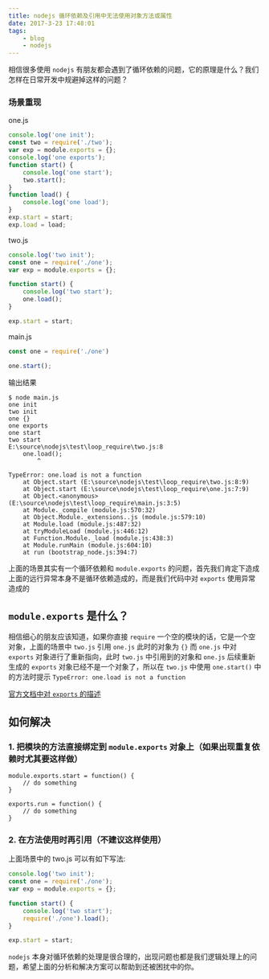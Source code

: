 ```yaml
---
title: nodejs 循环依赖及引用中无法使用对象方法或属性
date: 2017-3-23 17:48:01
tags: 
    - blog
    - nodejs
---
```

  相信很多使用 `nodejs` 有朋友都会遇到了循环依赖的问题，它的原理是什么？我们怎样在日常开发中规避掉这样的问题？
  
### 场景重现
one.js
```javascript
console.log('one init');
const two = require('./two');
var exp = module.exports = {};
console.log('one exports');
function start() {
    console.log('one start');
    two.start();
}
function load() {
    console.log('one load');
}
exp.start = start;
exp.load = load;
```
two.js
```javascript
console.log('two init');
const one = require('./one');
var exp = module.exports = {};

function start() {
    console.log('two start');
    one.load();
}

exp.start = start;
```
main.js
```javascript
const one = require('./one')

one.start();
```
输出结果
```
$ node main.js
one init
two init
one {}
one exports
one start
two start
E:\source\nodejs\test\loop_require\two.js:8
    one.load();
        ^

TypeError: one.load is not a function
    at Object.start (E:\source\nodejs\test\loop_require\two.js:8:9)
    at Object.start (E:\source\nodejs\test\loop_require\one.js:7:9)
    at Object.<anonymous> (E:\source\nodejs\test\loop_require\main.js:3:5)
    at Module._compile (module.js:570:32)
    at Object.Module._extensions..js (module.js:579:10)
    at Module.load (module.js:487:32)
    at tryModuleLoad (module.js:446:12)
    at Function.Module._load (module.js:438:3)
    at Module.runMain (module.js:604:10)
    at run (bootstrap_node.js:394:7)
```
上面的场景其实有一个循环依赖和 `module.exports` 的问题，首先我们肯定下造成上面的远行异常本身不是循环依赖造成的，而是我们代码中对 `exports` 使用异常造成的


## `module.exports` 是什么？
相信细心的朋友应该知道，如果你直接 `require` 一个空的模块的话，它是一个空对象，上面的场景中 `two.js` 引用 `one.js` 此时的对象为 `{}` 而 `one.js` 中对 `exports` 对象进行了重新指向，此时 `two.js` 中引用到的对象和 `one.js` 后续重新生成的 `exports` 对象已经不是一个对象了，所以在 `two.js` 中使用 `one.start()` 中的方法时提示 `TypeError: one.load is not a function` 

[官方文档中对 `exports` 的描述](https://nodejs.org/api/modules.html#modules_module_exports)

## 如何解决
### 1. 把模块的方法直接绑定到 `module.exports` 对象上（如果出现重复依赖时尤其要这样做）
```
module.exports.start = function() {
    // do something
}

exports.run = function() {
    // do something
}
```
### 2. 在方法使用时再引用（不建议这样使用）

上面场景中的 two.js 可以有如下写法:
```javascript
console.log('two init');
const one = require('./one');
var exp = module.exports = {};

function start() {
    console.log('two start');
    require('./one').load();
}

exp.start = start;
```


`nodejs` 本身对循环依赖的处理是很合理的，出现问题也都是我们逻辑处理上的问题，希望上面的分析和解决方案可以帮助到还被困扰中的你。